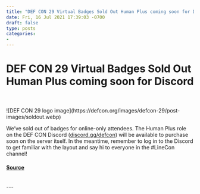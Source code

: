 ```yaml
---
title: "DEF CON 29 Virtual Badges Sold Out Human Plus coming soon for Discord"
date: Fri, 16 Jul 2021 17:39:03 -0700
draft: false
type: posts
categories: 
- 
---
```

# DEF CON 29 Virtual Badges Sold Out Human Plus coming soon for Discord

<br/>

<br/>
![DEF CON 29 logo image](https://defcon.org/images/defcon-29/post-images/soldout.webp)  

We’ve sold out of badges for online-only attendees. The Human Plus role on the DEF CON Discord ([discord.gg/defcon](https://discord.gg/defcon)) will be available to purchase soon on the server itself. In the meantime, remember to log in to the Discord to get familiar with the layout and say hi to everyone in the #LineCon channel!

#### [Source](https://discord.gg/defcon)

<br/>
---
